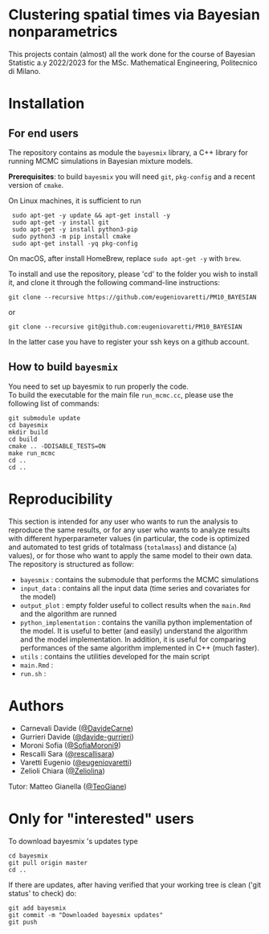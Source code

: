# Clustering spatial times via Bayesian nonparametrics
This projects contain (almost) all the work done for the course of Bayesian Statistic a.y 2022/2023 for the MSc. Mathematical Engineering, Politecnico di Milano.  

# Installation

## For end users
The repository contains as module the `bayesmix` library, a C++ library for running MCMC simulations in Bayesian mixture models.

**Prerequisites**: to build `bayesmix` you will need `git`, `pkg-config` and a recent version of `cmake`.

On Linux machines, it is sufficient to run
```shell
 sudo apt-get -y update && apt-get install -y
 sudo apt-get -y install git
 sudo apt-get -y install python3-pip
 sudo python3 -m pip install cmake
 sudo apt-get install -yq pkg-config
```

On macOS, after install HomeBrew, replace `sudo apt-get -y` with `brew`.

To install and use the repository, please 'cd' to the folder you wish to install it, and clone it through the following command-line instructions:

```shell
git clone --recursive https://github.com/eugeniovaretti/PM10_BAYESIAN
```
or

```shell
git clone --recursive git@github.com:eugeniovaretti/PM10_BAYESIAN
```
In the latter case you have to register your ssh keys on a github account.


## How to build `bayesmix`
You need to set up bayesmix to run properly the code.  
To build the executable for the main file `run_mcmc.cc`, please use the following list of commands:
```shell
git submodule update
cd bayesmix
mkdir build
cd build
cmake .. -DDISABLE_TESTS=ON
make run_mcmc
cd ..
cd ..
```

# Reproducibility  
This section is intended for any user who wants to run the analysis to reproduce the same results, or for any user who wants to analyze results with different hyperparameter values (in particular, the code is optimized and automated to test grids of totalmass (`totalmass`) and distance (`a`) values), or for those who want to apply the same model to their own data.  
The repository is structured as follow:
- `bayesmix` : contains the submodule that performs the MCMC simulations  
- `input_data` : contains all the input data (time series and covariates for the model)
- `output_plot` : empty folder useful to collect results when the `main.Rmd` and the algorithm are runned
- `python_implementation` : contains the vanilla python implementation of the model. It is useful to better (and easily) understand the algorithm and the model implementation. In addition, it is useful for comparing performances of the same algorithm implemented in C++ (much faster). 
- `utils` : contains the utilities developed for the main script
- `main.Rmd` : 
- `run.sh` : 

# Authors  
- Carnevali Davide ([@DavideCarne](https://github.com/DavideCarne))
- Gurrieri Davide ([@davide-gurrieri](https://github.com/davide-gurrieri))
- Moroni Sofia ([@SofiaMoroni9](https://github.com/SofiaMoroni9))
- Rescalli Sara ([@rescallisara](https://github.com/rescallisara))
- Varetti Eugenio ([@eugeniovaretti](https://github.com/eugeniovaretti))
- Zelioli Chiara ([@Zeliolina](https://github.com/Zeliolina))

Tutor: Matteo Gianella ([@TeoGiane](https://github.com/TeoGiane))

# Only for "interested" users  
To download bayesmix 's updates type
```shell
cd bayesmix
git pull origin master
cd ..
```
If there are updates, after having verified that your working tree is clean ('git status' to check) do:
```shell
git add bayesmix
git commit -m "Downloaded bayesmix updates"
git push
```
